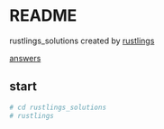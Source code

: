 # README
rustlings_solutions created by [rustlings](https://rustlings.rust-lang.org/)

[answers](https://github.com/rust-lang/rustlings/blob/main/solutions)

## start
```bash
# cd rustlings_solutions
# rustlings
```
